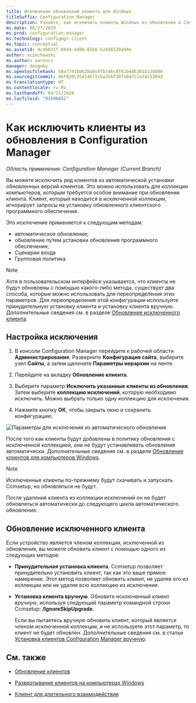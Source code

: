```yaml
---
title: Исключение обновлений клиента для Windows
titleSuffix: Configuration Manager
description: Узнайте, как исключить клиенты Windows из обновления в Configuration Manager.
ms.date: 08/27/2019
ms.prod: configuration-manager
ms.technology: configmgr-client
ms.topic: conceptual
ms.assetid: 4cd6031f-8844-4d0b-8166-b24d6528a94e
author: aczechowski
ms.author: aaroncz
manager: dougeby
ms.openlocfilehash: 58a7741bb628a0c8fb346c8f61b446301b138d80
ms.sourcegitcommit: bbf820c35414bf2cba356f30fe047c1a34c5384d
ms.translationtype: HT
ms.contentlocale: ru-RU
ms.lasthandoff: 04/21/2020
ms.locfileid: "81696852"
---
```

# <a name="how-to-exclude-clients-from-upgrade-in-configuration-manager"></a>Как исключить клиенты из обновления в Configuration Manager

*Область применения: Configuration Manager (Current Branch)*

Вы можете исключить ряд клиентов из автоматической установки обновленных версий клиентов. Это можно использовать для коллекции компьютеров, которым требуется особое внимание при обновлении клиента. Клиент, который находится в исключенной коллекции, игнорирует запросы на установку обновленного клиентского программного обеспечения.

Это исключение применяется к следующим методам:

- автоматическое обновление;
- обновление путем установки обновления программного обеспечения;
- Сценарии входа
- Групповая политика

> [!NOTE]
> Хотя в пользовательском интерфейсе указывается, что клиенты не будут обновлены с помощью какого-либо метода, существует два способа, которые можно использовать для переопределения этих параметров. Для переопределения этой конфигурации используйте принудительную установку клиента и установку клиента вручную. Дополнительные сведения см. в разделе [Обновление исключенного клиента](#bkmk_override).

## <a name="configure-exclusion"></a><a name="bkmk_exclude"></a> Настройка исключения

1. В консоли Configuration Manager перейдите к рабочей области **Администрирование**. Разверните **Конфигурация сайта**, выберите узел **Сайты**, а затем щелкните **Параметры иерархии** на ленте.

2. Перейдите на вкладку **Обновление клиента**.

3. Выберите параметр **Исключить указанные клиенты из обновления**. Затем выберите **коллекцию исключений**, которую необходимо исключить. Можно выбрать только одну коллекцию для исключения.

4. Нажмите кнопку **ОК**, чтобы закрыть окно и сохранить конфигурацию.

![Параметры для исключения из автоматического обновления](media/automatic_upgrade_exclusion.png)

После того как клиенты будут добавлены в политику обновления с исключенной коллекцией, они не будут устанавливать обновления автоматически. Дополнительные сведения см. в разделе [Обновление клиентов для компьютеров Windows](upgrade-clients-for-windows-computers.md).

> [!NOTE]
> Исключенные клиенты по-прежнему будут скачивать и запускать Ccmsetup, но обновляться не будут.

После удаления клиента из коллекции исключений он не будет обновляться автоматически до следующего цикла автоматического обновления.

## <a name="how-to-upgrade-an-excluded-client"></a><a name="bkmk_override"></a> Обновление исключенного клиента

Если устройство является членом коллекции, исключенной из обновления, вы можете обновить клиент с помощью одного из следующих методов:

- **Принудительная установка клиента**. Ccmsetup позволяет принудительно установить клиент, так как это ваше прямое намерение. Этот метод позволяет обновить клиент, не удаляя его из коллекции или не удаляя всю коллекцию из исключения.

- **Установка клиента вручную**. Обновите исключенный клиент вручную, используя следующий параметр командной строки Ccmsetup: **/IgnoreSkipUpgrade**.

    Если вы пытаетесь вручную обновить клиент, который является членом исключенной коллекции, и не используете этот параметр, то клиент не будет обновлен. Дополнительные сведения см. в статье [Установка клиентов Configuration Manager вручную](../../deploy/deploy-clients-to-windows-computers.md#BKMK_Manual).

## <a name="see-also"></a>См. также

- [Обновление клиентов](upgrade-clients.md)

- [Развертывание клиентов на компьютерах Windows](../../deploy/deploy-clients-to-windows-computers.md)

- [Клиент для длительного взаимодействия](../../../understand/interoperability-client.md)
